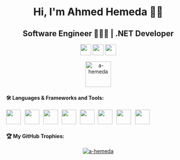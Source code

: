 <h1 align="center">Hi, I'm Ahmed Hemeda 👋🏼</h1>
<h2 align="center">Software Engineer 👨🏻‍💻 | .NET Developer</h2>
<p align="center"> <img src="https://komarev.com/ghpvc/?username=a-hemeda&label=Profile+Views&color=0060A0&style=flat" height="30"/>
  <img src="https://img.shields.io/badge/dynamic/json?logo=github&label=Followers&labelColor=202525&color=800000&query=%24.data.totalSubs&url=https%3A%2F%2Fapi.spencerwoo.com%2Fsubstats%2F%3Fsource%3Dgithub%26queryKey%3Da-hemeda&longCache=true" height="30"/> </a>
  <img Followers" src="https://img.shields.io/github/stars/a-hemeda?color=red&logo=github" height="30" > </a> </p>
<p align="center"> <a href="https://linkedin.com/in/a-hemeda" target="blank"><img align="center" src="https://raw.githubusercontent.com/rahuldkjain/github-profile-readme-generator/master/src/images/icons/Social/linked-in-alt.svg" alt="a-hemeda" height="70" /></a> </p>
<h4 align="left">🛠 Languages & Frameworks and Tools:</h4>
<p align="left">
  <img src="https://skillicons.dev/icons?i=cs" height="40"/> <img width="3" />
  <img src="https://skillicons.dev/icons?i=dotnet" height="40"/> <img width="3" />
  <img src="https://cdn.jsdelivr.net/gh/devicons/devicon/icons/dotnetcore/dotnetcore-original.svg" height="40"/> <img width="2" />
  <img src="https://cdn.simpleicons.org/html5/E34F26" height="40"/> <img width="2" />
  <img src="https://cdn.simpleicons.org/css3/1572B6" height="40"/> <img width="2" />
  <img src="https://www.vectorlogo.zone/logos/git-scm/git-scm-icon.svg" height="40"/> <img width="3" />
  <img src="https://skillicons.dev/icons?i=firebase" height="40"/> <img width="3" />
  <img src="https://skillicons.dev/icons?i=github" height="40"/> </p>
<h4 align="left">🏆 My GitHub Trophies:</h4>
<p align="center"> <a href="https://github.com/ryo-ma/github-profile-trophy"><img src="https://github-profile-trophy.vercel.app/?username=a-hemeda&theme=algolia" alt="a-hemeda" /></a> </p>
